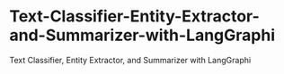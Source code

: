 # Text-Classifier-Entity-Extractor-and-Summarizer-with-LangGraphi
Text Classifier, Entity Extractor, and Summarizer with LangGraphi
